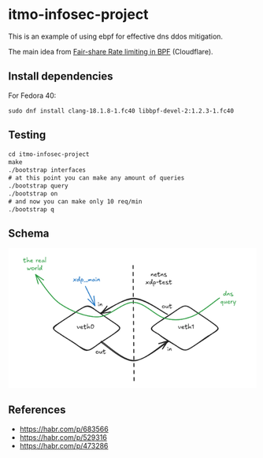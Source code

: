 # itmo-infosec-project

This is an example of using ebpf for effective dns ddos mitigation.

The main idea from [Fair-share Rate limiting in BPF](https://lpc.events/event/7/contributions/677/attachments/570/1006/LPC_2020__Fair-share_Rate_Limiting_in_BPF.pdf "Fair-share Rate limiting in BPF") (Cloudflare).

## Install dependencies

For Fedora 40:

```
sudo dnf install clang-18.1.8-1.fc40 libbpf-devel-2:1.2.3-1.fc40
```

## Testing

```
cd itmo-infosec-project
make
./bootstrap interfaces
# at this point you can make any amount of queries
./bootstrap query
./bootstrap on
# and now you can make only 10 req/min
./bootstrap q
```

## Schema

![alt](https://github.com/teposh/itmo-infosec-project/blob/assets/images/schema.png?raw=true)

## References

* https://habr.com/p/683566
* https://habr.com/p/529316
* https://habr.com/p/473286
